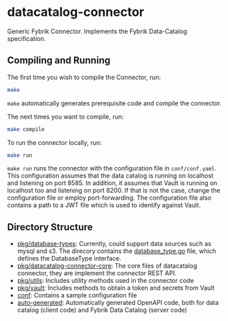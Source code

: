 # datacatalog-connector
Generic Fybrik Connector.
Implements the Fybrik Data-Catalog specification.

## Compiling and Running
The first time you wish to compile the Connector, run:
```bash
make
```
`make` automatically generates prerequisite code and compile the connector.

The next times you want to compile, run:
```bash
make compile
```

To run the connector locally, run:
```bash
make run
```

`make run` runs the connector with the configuration file in `conf/conf.yaml`. This configuration assumes that the data catalog is running on localhost and listening on port 8585. In addition, it assumes that Vault is running on localhost too and listening on port 8200. If that is not the case, change the configuration file or employ port-forwarding.
The configuration file also contains a path to a JWT file which is used to identify against Vault.

## Directory Structure
- [pkg/database-types](pkg/database-types): Currently, could support data sources such as mysql and s3. The direcory contains the
[database_type.go](pkg/database-types/database_type.go) file, which defines the DatabaseType interface.
- [pkg/datacatalog-connector-core](pkg/datacatalog-connector-core): The core files of datacatalog connector, they 
are implement the connector REST API.  
- [pkg/utils](pkg/utils): Includes utility methods used in the connector code
- [pkg/vault](pkg/vault): Includes methods to obtain a token and secrets from Vault
- [conf](conf): Contains a sample configuration file
- [auto-generated](auto-generated): Automatically generated OpenAPI code, both for data catalog (client code) and Fybrik Data Catalog (server code)
